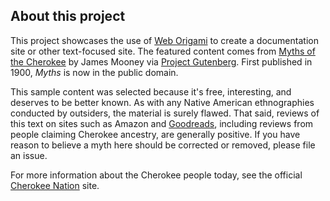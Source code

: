 ## About this project

This project showcases the use of [Web Origami](https://weborigami.org) to create a documentation site or other text-focused site. The featured content comes from [Myths of the Cherokee](https://www.gutenberg.org/ebooks/45634) by James Mooney via [Project Gutenberg](https://www.gutenberg.org). First published in 1900, _Myths_ is now in the public domain.

This sample content was selected because it's free, interesting, and deserves to be better known. As with any Native American ethnographies conducted by outsiders, the material is surely flawed. That said, reviews of this text on sites such as Amazon and [Goodreads](https://www.goodreads.com/book/show/1316509.Myths_of_the_Cherokee), including reviews from people claiming Cherokee ancestry, are generally positive. If you have reason to believe a myth here should be corrected or removed, please file an issue.

For more information about the Cherokee people today, see the official [Cherokee Nation](https://www.cherokee.org/) site.
